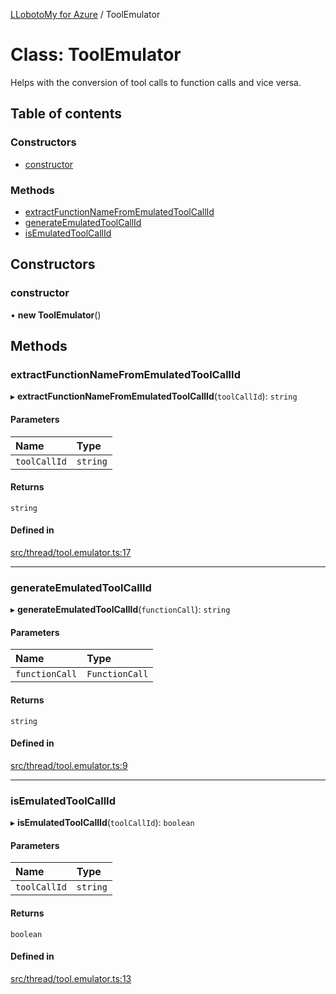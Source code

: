 [LLobotoMy for Azure](../README.md) / ToolEmulator

# Class: ToolEmulator

Helps with the conversion of tool calls to function calls and vice versa.

## Table of contents

### Constructors

- [constructor](ToolEmulator.md#constructor)

### Methods

- [extractFunctionNameFromEmulatedToolCallId](ToolEmulator.md#extractfunctionnamefromemulatedtoolcallid)
- [generateEmulatedToolCallId](ToolEmulator.md#generateemulatedtoolcallid)
- [isEmulatedToolCallId](ToolEmulator.md#isemulatedtoolcallid)

## Constructors

### constructor

• **new ToolEmulator**()

## Methods

### extractFunctionNameFromEmulatedToolCallId

▸ **extractFunctionNameFromEmulatedToolCallId**(`toolCallId`): `string`

#### Parameters

| Name | Type |
| :------ | :------ |
| `toolCallId` | `string` |

#### Returns

`string`

#### Defined in

[src/thread/tool.emulator.ts:17](https://github.com/paztek/llobotomy-azure/blob/5572695/src/thread/tool.emulator.ts#L17)

___

### generateEmulatedToolCallId

▸ **generateEmulatedToolCallId**(`functionCall`): `string`

#### Parameters

| Name | Type |
| :------ | :------ |
| `functionCall` | `FunctionCall` |

#### Returns

`string`

#### Defined in

[src/thread/tool.emulator.ts:9](https://github.com/paztek/llobotomy-azure/blob/5572695/src/thread/tool.emulator.ts#L9)

___

### isEmulatedToolCallId

▸ **isEmulatedToolCallId**(`toolCallId`): `boolean`

#### Parameters

| Name | Type |
| :------ | :------ |
| `toolCallId` | `string` |

#### Returns

`boolean`

#### Defined in

[src/thread/tool.emulator.ts:13](https://github.com/paztek/llobotomy-azure/blob/5572695/src/thread/tool.emulator.ts#L13)
